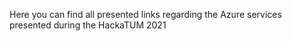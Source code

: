 Here you can find all presented links regarding the Azure services presented during the HackaTUM 2021
